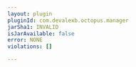 ```yaml
---
layout: plugin
pluginId: com.devalexb.octopus.manager
jarSha1: INVALID
isJarAvailable: false
error: NONE
violations: []

---
```

